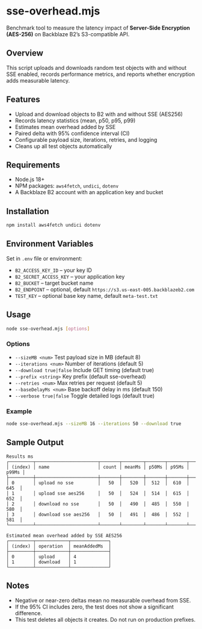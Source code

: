 # sse-overhead.mjs

Benchmark tool to measure the latency impact of **Server-Side Encryption (AES-256)** on Backblaze B2’s S3-compatible API.

## Overview
This script uploads and downloads random test objects with and without SSE enabled, records performance metrics, and reports whether encryption adds measurable latency.

## Features
- Upload and download objects to B2 with and without SSE (AES256)
- Records latency statistics (mean, p50, p95, p99)
- Estimates mean overhead added by SSE
- Paired delta with 95% confidence interval (CI)
- Configurable payload size, iterations, retries, and logging
- Cleans up all test objects automatically

## Requirements
- Node.js 18+
- NPM packages: `aws4fetch`, `undici`, `dotenv`
- A Backblaze B2 account with an application key and bucket

## Installation
```bash
npm install aws4fetch undici dotenv
```

## Environment Variables
Set in `.env` file or environment:

- `B2_ACCESS_KEY_ID` – your key ID  
- `B2_SECRET_ACCESS_KEY` – your application key  
- `B2_BUCKET` – target bucket name  
- `B2_ENDPOINT` – optional, default `https://s3.us-east-005.backblazeb2.com`  
- `TEST_KEY` – optional base key name, default `meta-test.txt`

## Usage
```bash
node sse-overhead.mjs [options]
```

### Options
- `--sizeMB <num>`        Test payload size in MB (default 8)  
- `--iterations <num>`    Number of iterations (default 5)  
- `--download true|false` Include GET timing (default true)  
- `--prefix <string>`     Key prefix (default sse-overhead)  
- `--retries <num>`       Max retries per request (default 5)  
- `--baseDelayMs <num>`   Base backoff delay in ms (default 150)  
- `--verbose true|false`  Toggle detailed logs (default true)  

### Example
```bash
node sse-overhead.mjs --sizeMB 16 --iterations 50 --download true
```

## Sample Output
```
Results ms
┌─────────┬───────────────────────┬───────┬────────┬───────┬───────┬───────┐
│ (index) │ name                  │ count │ meanMs │ p50Ms │ p95Ms │ p99Ms │
├─────────┼───────────────────────┼───────┼────────┼───────┼───────┼───────┤
│ 0       │ upload no sse         │   50  │   520  │  512  │  610  │  645  │
│ 1       │ upload sse aes256     │   50  │   524  │  514  │  615  │  652  │
│ 2       │ download no sse       │   50  │   490  │  485  │  550  │  580  │
│ 3       │ download sse aes256   │   50  │   491  │  486  │  552  │  581  │
└─────────┴───────────────────────┴───────┴────────┴───────┴───────┴───────┘

Estimated mean overhead added by SSE AES256
┌─────────┬────────────┬──────────────┐
│ (index) │ operation  │ meanAddedMs  │
├─────────┼────────────┼──────────────┤
│ 0       │ upload     │ 4            │
│ 1       │ download   │ 1            │
└─────────┴────────────┴──────────────┘
```

## Notes
- Negative or near-zero deltas mean no measurable overhead from SSE.  
- If the 95% CI includes zero, the test does not show a significant difference.  
- This test deletes all objects it creates. Do not run on production prefixes.
